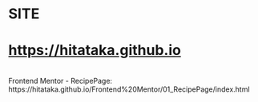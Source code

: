 # SITE<br/>
# https://hitataka.github.io<br/>
<br/>
Frontend Mentor - RecipePage:<br/>
https://hitataka.github.io/Frontend%20Mentor/01_RecipePage/index.html
